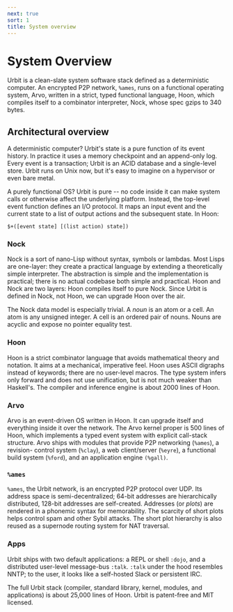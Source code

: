 ```yaml
---
next: true
sort: 1
title: System overview
---
```


# System Overview

<div class="row"><div class="col-md-8">

Urbit is a clean-slate system software stack defined as a
deterministic computer.  An encrypted P2P network, `%ames`, runs
on a functional operating system, Arvo, written in a strict,
typed functional language, Hoon, which compiles itself to a
combinator interpreter, Nock, whose spec gzips to 340 bytes.

</div></div>

## Architectural overview

A deterministic computer?  Urbit's state is a pure function of
its event history.  In practice it uses a memory checkpoint and
an append-only log.  Every event is a transaction; Urbit is an
ACID database and a single-level store.  Urbit runs on Unix now,
but it's easy to imagine on a hypervisor or even bare metal.

A purely functional OS?  Urbit is pure -- no code inside it can
make system calls or otherwise affect the underlying platform.
Instead, the top-level event function defines an I/O protocol.
It maps an input event and the current state to a list of output
actions and the subsequent state.  In Hoon:

    $+([event state] [(list action) state])

### Nock

Nock is a sort of nano-Lisp without syntax, symbols or lambdas.
Most Lisps are one-layer: they create a practical language by
extending a theoretically simple interpreter.  The abstraction is
simple and the implementation is practical; there is no actual
codebase both simple and practical.  Hoon and Nock are two
layers: Hoon compiles itself to pure Nock.  Since Urbit is
defined in Nock, not Hoon, we can upgrade Hoon over the air.

The Nock data model is especially trivial.  A *noun* is an atom
or a cell.  An atom is any unsigned integer.  A cell is an
ordered pair of nouns.  Nouns are acyclic and expose no pointer
equality test.

### Hoon

Hoon is a strict combinator language that avoids mathematical
theory and notation.  It aims at a mechanical, imperative feel.
Hoon uses ASCII digraphs instead of keywords; there are no
user-level macros.  The type system infers only forward and does
not use unification, but is not much weaker than Haskell's.  The
compiler and inference engine is about 2000 lines of Hoon.

### Arvo

Arvo is an event-driven OS written in Hoon.  It can upgrade
itself and everything inside it over the network.  The Arvo
kernel proper is 500 lines of Hoon, which implements a typed
event system with explicit call-stack structure.  Arvo ships
with modules that provide P2P networking (`%ames`), a revision-
control system (`%clay`), a web client/server (`%eyre`), a
functional build system (`%ford`), and an application engine
`(%gall)`.

### `%ames`

`%ames`, the Urbit network, is an encrypted P2P protocol over
UDP.  Its address space is semi-decentralized; 64-bit addresses
are hierarchically distributed, 128-bit addresses are
self-created.  Addresses (or *plots*) are rendered in a phonemic
syntax for memorability.  The scarcity of short plots helps
control spam and other Sybil attacks.  The short plot hierarchy
is also reused as a supernode routing system for NAT traversal.

### Apps

Urbit ships with two default applications: a REPL or shell
`:dojo`, and a distributed user-level message-bus `:talk`.
`:talk` under the hood resembles NNTP; to the user, it looks like
a self-hosted Slack or persistent IRC.

The full Urbit stack (compiler, standard library, kernel,
modules, and applications) is about 25,000 lines of Hoon.
Urbit is patent-free and MIT licensed.
